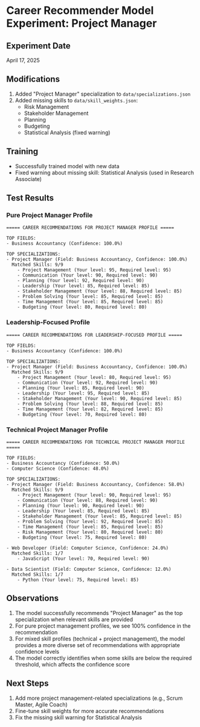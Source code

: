 # Career Recommender Model Experiment: Project Manager

## Experiment Date

April 17, 2025

## Modifications

1. Added "Project Manager" specialization to `data/specializations.json`
2. Added missing skills to `data/skill_weights.json`:
    - Risk Management
    - Stakeholder Management
    - Planning
    - Budgeting
    - Statistical Analysis (fixed warning)

## Training

-   Successfully trained model with new data
-   Fixed warning about missing skill: Statistical Analysis (used in Research Associate)

## Test Results

### Pure Project Manager Profile

```
===== CAREER RECOMMENDATIONS FOR PROJECT MANAGER PROFILE =====

TOP FIELDS:
- Business Accountancy (Confidence: 100.0%)

TOP SPECIALIZATIONS:
- Project Manager (Field: Business Accountancy, Confidence: 100.0%)
  Matched Skills: 9/9
    - Project Management (Your level: 95, Required level: 95)
    - Communication (Your level: 90, Required level: 90)
    - Planning (Your level: 92, Required level: 90)
    - Leadership (Your level: 85, Required level: 85)
    - Stakeholder Management (Your level: 88, Required level: 85)
    - Problem Solving (Your level: 85, Required level: 85)
    - Time Management (Your level: 85, Required level: 85)
    - Budgeting (Your level: 80, Required level: 80)
```

### Leadership-Focused Profile

```
===== CAREER RECOMMENDATIONS FOR LEADERSHIP-FOCUSED PROFILE =====

TOP FIELDS:
- Business Accountancy (Confidence: 100.0%)

TOP SPECIALIZATIONS:
- Project Manager (Field: Business Accountancy, Confidence: 100.0%)
  Matched Skills: 9/9
    - Project Management (Your level: 80, Required level: 95)
    - Communication (Your level: 92, Required level: 90)
    - Planning (Your level: 85, Required level: 90)
    - Leadership (Your level: 95, Required level: 85)
    - Stakeholder Management (Your level: 90, Required level: 85)
    - Problem Solving (Your level: 88, Required level: 85)
    - Time Management (Your level: 82, Required level: 85)
    - Budgeting (Your level: 70, Required level: 80)
```

### Technical Project Manager Profile

```
===== CAREER RECOMMENDATIONS FOR TECHNICAL PROJECT MANAGER PROFILE =====

TOP FIELDS:
- Business Accountancy (Confidence: 50.0%)
- Computer Science (Confidence: 48.0%)

TOP SPECIALIZATIONS:
- Project Manager (Field: Business Accountancy, Confidence: 58.0%)
  Matched Skills: 9/9
    - Project Management (Your level: 90, Required level: 95)
    - Communication (Your level: 88, Required level: 90)
    - Planning (Your level: 90, Required level: 90)
    - Leadership (Your level: 85, Required level: 85)
    - Stakeholder Management (Your level: 85, Required level: 85)
    - Problem Solving (Your level: 92, Required level: 85)
    - Time Management (Your level: 85, Required level: 85)
    - Risk Management (Your level: 80, Required level: 80)
    - Budgeting (Your level: 75, Required level: 80)

- Web Developer (Field: Computer Science, Confidence: 24.0%)
  Matched Skills: 1/7
    - JavaScript (Your level: 70, Required level: 90)

- Data Scientist (Field: Computer Science, Confidence: 12.0%)
  Matched Skills: 1/7
    - Python (Your level: 75, Required level: 85)
```

## Observations

1. The model successfully recommends "Project Manager" as the top specialization when relevant skills are provided
2. For pure project management profiles, we see 100% confidence in the recommendation
3. For mixed skill profiles (technical + project management), the model provides a more diverse set of recommendations with appropriate confidence levels
4. The model correctly identifies when some skills are below the required threshold, which affects the confidence score

## Next Steps

1. Add more project management-related specializations (e.g., Scrum Master, Agile Coach)
2. Fine-tune skill weights for more accurate recommendations
3. Fix the missing skill warning for Statistical Analysis
